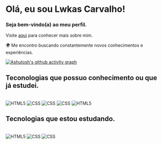 # Olá, eu sou Lwkas Carvalho!

### Seja bem-vindo(a) ao meu perfil.

<p>Visite <a href="https://github.com/llwkascarvalho/Portfolio">aqui</a> para conhecer mais sobre mim.</p>

🌍 Me encontro buscando constantemente novos conhecimentos e experiências. 

[![Ashutosh's github activity graph](https://github-readme-activity-graph.vercel.app/graph?username=llwkascarvalho&bg_color=0d1117&color=ffffff&line=3b05ff&point=f4ffeb&area=true&hide_border=true)](https://github.com/ashutosh00710/github-readme-activity-graph)

## Teconologias que possuo conhecimento ou que já estudei.
<div style="display: inline_block"><br> 
  <img align="center" alt="HTML5" src="https://img.shields.io/badge/HTML5-E34F26?style=for-the-badge&logo=html5&logoColor=white">
  <img align="center" alt="CSS" src="https://img.shields.io/badge/CSS3-1572B6?style=for-the-badge&logo=css3&logoColor=white">
  <img align="center" alt="CSS" src="https://img.shields.io/badge/GIT-E44C30?style=for-the-badge&logo=git&logoColor=white">
  <img align="center" alt="CSS" src="https://img.shields.io/badge/C%2B%2B-00599C?style=for-the-badge&logo=c%2B%2B&logoColor=white">
  <img align="center" alt="HTML5" src="https://img.shields.io/badge/C-00599C?style=for-the-badge&logo=c&logoColor=white">
</div>

## Tecnologias que estou estudando.
<div style="display: inline_block"><br> 
  <img align="center" alt="HTML5" src="https://img.shields.io/badge/JavaScript-F7DF1E?style=for-the-badge&logo=javascript&logoColor=black">
  <img align="center" alt="CSS" src="https://img.shields.io/badge/Python-14354C?style=for-the-badge&logo=python&logoColor=white">
  <img align="center" alt="CSS" src="https://img.shields.io/badge/React-20232A?style=for-the-badge&logo=react&logoColor=61DAFB">
</div>
